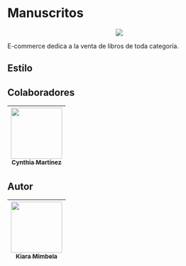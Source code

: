 # Manuscritos

<p align="center">
<img src="https://img.shields.io/badge/STATUS-EN%20DESAROLLO-green">
</p>

E-commerce dedica a la venta de libros de toda categoría.

## Estilo 

## Colaboradores
| [<img src="https://avatars.githubusercontent.com/u/111720722?v=4" width=115><br><sub>Cynthia Martínez</sub>](https://github.com/CynthMartz) |
| :---: |

## Autor

| [<img src="https://avatars.githubusercontent.com/u/115656708?v=4" width=115><br><sub>Kiara Mimbela</sub>](https://github.com/KiaraMimbela) |
| :---: |
